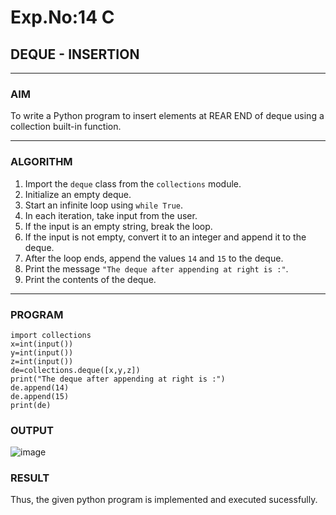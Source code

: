 # Exp.No:14 C  
## DEQUE - INSERTION

---

### AIM  
To write a Python program to insert elements at REAR END of deque using a collection built-in function.

---

### ALGORITHM  

1. Import the `deque` class from the `collections` module.  
2. Initialize an empty deque.  
3. Start an infinite loop using `while True`.  
4. In each iteration, take input from the user.  
5. If the input is an empty string, break the loop.  
6. If the input is not empty, convert it to an integer and append it to the deque.  
7. After the loop ends, append the values `14` and `15` to the deque.  
8. Print the message `"The deque after appending at right is :"`.  
9. Print the contents of the deque.  

---

### PROGRAM  

```
import collections
x=int(input())
y=int(input())
z=int(input())
de=collections.deque([x,y,z])
print("The deque after appending at right is :")
de.append(14)
de.append(15)
print(de)
```

### OUTPUT
![image](https://github.com/user-attachments/assets/e2ce465f-b310-4d89-b83f-6e7ade06ee06)

### RESULT
Thus, the given python program is implemented and executed sucessfully.
